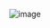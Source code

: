 ![image](https://github.com/mlatona17/Row_Health_Campaign_Visualizations/assets/67985288/8e39bedb-1558-4748-8566-4ba039d0d8fe)
